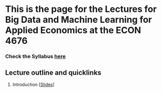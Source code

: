 # This is the page for the Lectures for Big Data and Machine Learning for Applied Economics at the ECON 4676  
### Check the Syllabus [here](https://github.com/ECON-4676-UNIANDES/Syllabus)


## Lecture outline and quicklinks

1. Introduction \[[Slides](https://github.com/ECON-4676-UNIANDES/lectures/blob/master/Lecture1/Lecture1.pdf)\]

